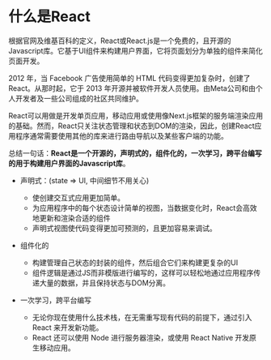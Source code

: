 # 什么是React

根据官网及维基百科的定义，React或React.js是一个免费的，且开源的Javascript库。它基于UI组件来构建用户界面，它将页面划分为单独的组件来简化页面开发。

2012 年，当 Facebook 广告使用简单的 HTML 代码变得更加复杂时，创建了 React。从那时起，它于 2013 年开源并被软件开发人员使用。由Meta公司和由个人开发者及一些公司组成的社区共同维护。

React可以用做是开发单页应用，移动应用或使用像Next.js框架的服务端渲染应用的基础。然而，React只关注状态管理和状态到DOM的渲染，因此，创建React应用程序通常需要使用其他的库来进行路由导航以及某些客户端的功能。

总结一句话：**React是一个开源的，声明式的，组件化的，一次学习，跨平台编写的用于构建用户界面的Javascript库**。

- 声明式：(state => UI, 中间细节不用关心)
  - 使创建交互式应用更加简单。
  - 为应用程序中的每个状态设计简单的视图，当数据变化时，React会高效地更新和渲染合适的组件
  - 声明式视图使代码变得更加可预测的，且更加容易来调试。

- 组件化的
  - 构建管理自己状态的封装的组件，然后组合它们来构建更复杂的UI
  - 组件逻辑是通过JS而非模版进行编写的，这样可以轻松地通过应用程序传递大量的数据，并且保持状态与DOM分离。

- 一次学习，跨平台编写
  - 无论你现在使用什么技术栈，在无需重写现有代码的前提下，通过引入 React 来开发新功能。
  - React 还可以使用 Node 进行服务器渲染，或使用 React Native 开发原生移动应用。
